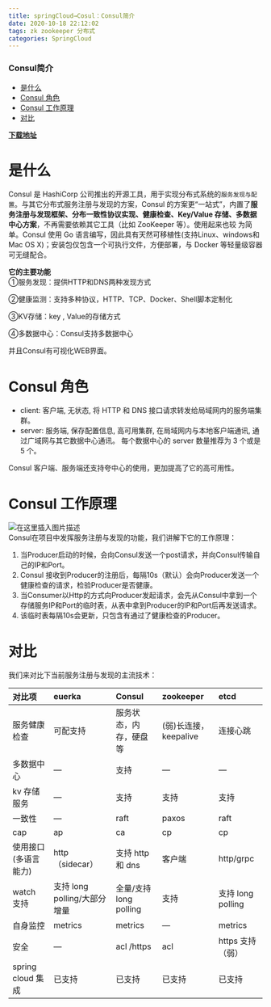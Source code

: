 ```yaml
---
title: springCloud→Cosul：Consul简介
date: 2020-10-18 22:12:02
tags: zk zookeeper 分布式
categories: SpringCloud
---
```


<!--more-->

### Consul简介

- [是什么](#_4)
- [Consul 角色](#Consul__19)
- [Consul 工作原理](#Consul__27)
- [对比](#_35)

[**下载地址**](https://www.consul.io/downloads.html)

# 是什么

Consul 是 HashiCorp 公司推出的开源工具，用于实现分布式系统的`服务发现与配置`。与其它分布式服务注册与发现的方案，Consul 的方案更“一站式”，内置了**服务注册与发现框架、分布一致性协议实现、健康检查、Key/Value 存储、多数据中心方案**，不再需要依赖其它工具（比如 ZooKeeper 等）。使用起来也较 为简单。Consul 使用 Go 语言编写，因此具有天然可移植性\(支持Linux、windows和Mac OS X\)；安装包仅包含一个可执行文件，方便部署，与 Docker 等轻量级容器可无缝配合。

**它的主要功能**  
①服务发现：提供HTTP和DNS两种发现方式

②健康监测：支持多种协议，HTTP、TCP、Docker、Shell脚本定制化

③KV存储：key , Value的存储方式

④多数据中心：Consul支持多数据中心

并且Consul有可视化WEB界面。

# Consul 角色

- client: 客户端, 无状态, 将 HTTP 和 DNS 接口请求转发给局域网内的服务端集群。
- server: 服务端, 保存配置信息, 高可用集群, 在局域网内与本地客户端通讯, 通过广域网与其它数据中心通讯。 每个数据中心的 server 数量推荐为 3 个或是 5 个。

Consul 客户端、服务端还支持夸中心的使用，更加提高了它的高可用性。

# Consul 工作原理

![在这里插入图片描述](https://img-blog.csdnimg.cn/c0a9e5de805948cfbef8267c8ec7df19.png?x-oss-process=image/watermark,type_ZHJvaWRzYW5zZmFsbGJhY2s,shadow_50,text_Q1NETiBAZkZlZS1vcHM=,size_20,color_FFFFFF,t_70,g_se,x_16)  
Consul在项目中发挥服务注册与发现的功能，我们讲解下它的工作原理：

1.  当Producer启动的时候，会向Consul发送一个post请求，并向Consul传输自己的IP和Port。
2.  Consul 接收到Producer的注册后，每隔10s（默认）会向Producer发送一个健康检查的请求，检验Producer是否健康。
3.  当Consumer以Http的方式向Producer发起请求，会先从Consul中拿到一个存储服务IP和Port的临时表，从表中拿到Producer的IP和Port后再发送请求。
4.  该临时表每隔10s会更新，只包含有通过了健康检查的Producer。

# 对比

我们来对比下当前服务注册与发现的主流技术：

| 对比项 | euerka | Consul | zookeeper | etcd |
| :-- | :-- | :-- | :-- | :-- |
| 服务健康检查 | 可配支持 | 服务状态，内存，硬盘等 | \(弱\)长连接，keepalive | 连接心跳 |
| 多数据中心 | — | 支持 | — | — |
| kv 存储服务 | — | 支持 | 支持 | 支持 |
| 一致性 | — | raft | paxos | raft |
| cap | ap | ca | cp | cp |
| 使用接口\(多语言能力\) | http（sidecar） | 支持 http 和 dns | 客户端 | http/grpc |
| watch 支持 | 支持 long polling/大部分增量 | 全量/支持long polling | 支持 | 支持 long polling |
| 自身监控 | metrics | metrics | — | metrics |
| 安全 | — | acl /https | acl | https 支持（弱） |
| spring cloud 集成 | 已支持 | 已支持 | 已支持 | 已支持 |